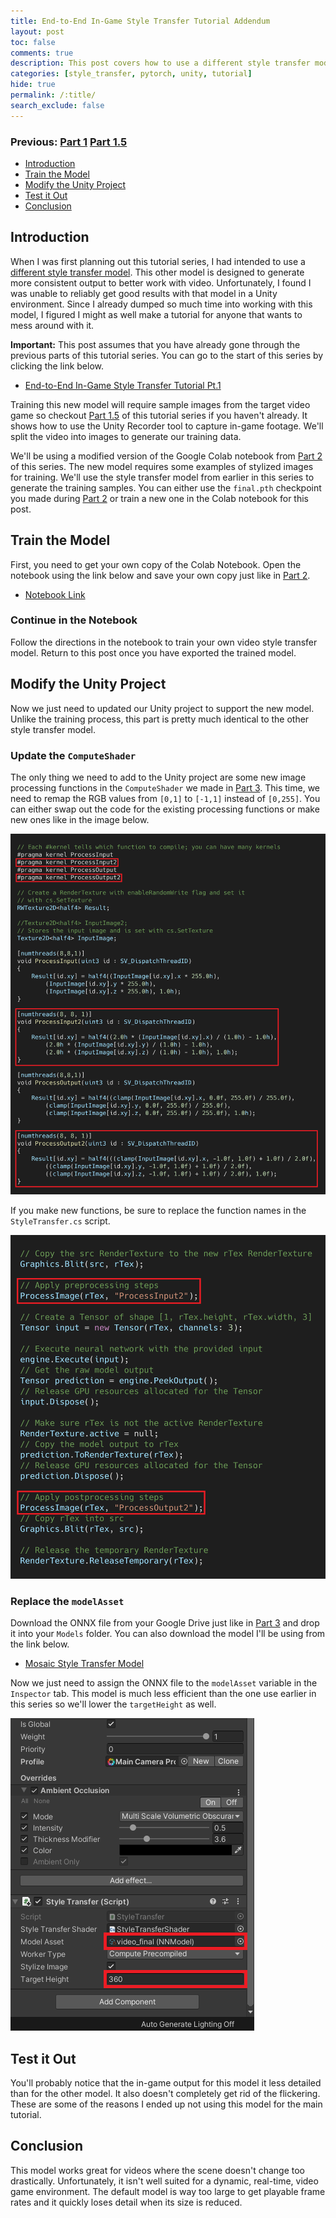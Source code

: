 ```yaml
---
title: End-to-End In-Game Style Transfer Tutorial Addendum
layout: post
toc: false
comments: true
description: This post covers how to use a different style transfer model that is specialized for video.
categories: [style_transfer, pytorch, unity, tutorial]
hide: true
permalink: /:title/
search_exclude: false
---
```


### Previous: [Part 1](https://christianjmills.com/End-To-End-In-Game-Style-Transfer-Tutorial-1/) [Part 1.5](https://christianjmills.com/End-To-End-In-Game-Style-Transfer-Tutorial-1-5/)

* [Introduction](#introduction)
* [Train the Model](#train-the-model)
* [Modify the Unity Project](#modify-the-unity-project)
* [Test it Out](#test-it-out)
* [Conclusion](#conclusion)

## Introduction

When I was first planning out this tutorial series, I had intended to use a [different style transfer model](https://github.com/OndrejTexler/Few-Shot-Patch-Based-Training). This other model is designed to generate more consistent output to better work with video. Unfortunately, I found I was unable to reliably get good results with that model in a Unity environment. Since I already dumped so much time into working with this model, I figured I might as well make a tutorial for anyone that wants to mess around with it.

**Important:** This post assumes that you have already gone through the previous parts of this tutorial series. You can go to the start of this series by clicking the link below.

* [End-to-End In-Game Style Transfer Tutorial Pt.1](https://christianjmills.com/End-To-End-In-Game-Style-Transfer-Tutorial-1/)

Training this new model will require sample images from the target video game so checkout [Part 1.5](https://christianjmills.com/End-To-End-In-Game-Style-Transfer-Tutorial-1-5/) of this tutorial series if you haven't already. It shows how to use the Unity Recorder tool to capture in-game footage. We'll split the video into images to generate our training data.

We'll be using a modified version of the Google Colab notebook from [Part 2](https://christianjmills.com/End-To-End-In-Game-Style-Transfer-Tutorial-2/) of this series. The new model requires some examples of stylized images for training. We'll use the style transfer model from earlier in this series to generate the training samples. You can either use the `final.pth` checkpoint you made during [Part 2](https://christianjmills.com/End-To-End-In-Game-Style-Transfer-Tutorial-2/) or train a new one in the Colab notebook for this post.



## Train the Model

First, you need to get your own copy of the Colab Notebook. Open the notebook using the link below and save your own copy just like in [Part 2](https://christianjmills.com/End-To-End-In-Game-Style-Transfer-Tutorial-2/#open-google-colab-notebook).

* [Notebook Link](https://colab.research.google.com/drive/1511cxTph5bdfL9KLjn9AbQa0YI9IoPr5?usp=sharing)

### Continue in the Notebook

Follow the directions in the notebook to train your own video style transfer model. Return to this post once you have exported the trained model.



## Modify the Unity Project

Now we just need to updated our Unity project to support the new model. Unlike the training process, this part is pretty much identical to the other style transfer model.

### Update the `ComputeShader`

The only thing we need to add to the Unity project are some new image processing functions in the `ComputeShader` we made in [Part 3](https://christianjmills.com/End-To-End-In-Game-Style-Transfer-Tutorial-3/#create-compute-shader). This time, we need to remap the RGB values from `[0,1]` to `[-1,1]` instead of `[0,255]`. You can either swap out the code for the existing processing functions or make new ones like in the image below.

![unity-updated-compute-shader](..\images\end-to-end-in-game-style-transfer-tutorial\unity-updated-compute-shader.png)

If you make new functions, be sure to replace the function names in the `StyleTransfer.cs` script.

![unity-update-styleTransfer-script](..\images\end-to-end-in-game-style-transfer-tutorial\unity-update-styleTransfer-script.png)



### Replace the `modelAsset`

Download the ONNX file from your Google Drive just like in [Part 3](https://christianjmills.com/End-To-End-In-Game-Style-Transfer-Tutorial-3/#download-onnx-files) and drop it into your `Models` folder. You can also download the model I'll be using from the link below.

* [Mosaic Style Transfer Model](https://drive.google.com/file/d/1Q3RQSri3RURgfpjK2WEcQr8EBrkeoK9n/view?usp=sharing)

Now we just need to assign the ONNX file to the `modelAsset` variable in the `Inspector` tab. This model is much less efficient than the one use earlier in this series so we'll lower the `targetHeight` as well.

![unity-inspector-add-video-final](..\images\end-to-end-in-game-style-transfer-tutorial\unity-inspector-add-video-final.png)



## Test it Out

You'll probably notice that the in-game output for this model it less detailed than for the other model. It also doesn't completely get rid of the flickering. These are some of the reasons I ended up not using this model for the main tutorial.





## Conclusion

This model works great for videos where the scene doesn't change too drastically. Unfortunately, it isn't well suited for a dynamic, real-time, video game environment. The default model is way too large to get playable frame rates and it quickly loses detail when its size is reduced.
